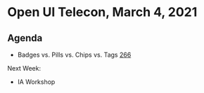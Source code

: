 # Open UI Telecon, March 4, 2021

## Agenda
* Badges vs. Pills vs. Chips vs. Tags [266](https://github.com/WICG/open-ui/pull/266)

Next Week:
- IA Workshop
